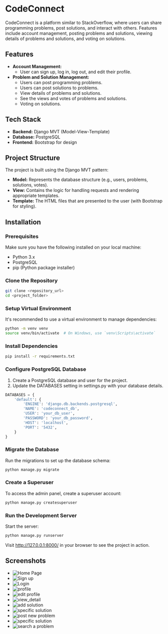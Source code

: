 # CodeConnect

CodeConnect is a platform similar to StackOverflow, where users can share programming problems, post solutions, and interact with others. Features include account management, posting problems and solutions, viewing details of problems and solutions, and voting on solutions.

## Features

- **Account Management:**
  - User can sign up, log in, log out, and edit their profile.
- **Problem and Solution Management:**
  - Users can post programming problems.
  - Users can post solutions to problems.
  - View details of problems and solutions.
  - See the views and votes of problems and solutions.
  - Voting on solutions.
  
## Tech Stack

- **Backend:** Django MVT (Model-View-Template)
- **Database:** PostgreSQL
- **Frontend:** Bootstrap for design

## Project Structure

The project is built using the Django MVT pattern:

- **Model:** Represents the database structure (e.g., users, problems, solutions, votes).
- **View:** Contains the logic for handling requests and rendering appropriate templates.
- **Template:** The HTML files that are presented to the user (with Bootstrap for styling).

## Installation

### Prerequisites

Make sure you have the following installed on your local machine:
- Python 3.x
- PostgreSQL
- pip (Python package installer)

### Clone the Repository

```bash
git clone <repository_url>
cd <project_folder>
```
### Setup Virtual Environment
It's recommended to use a virtual environment to manage dependencies:

```bash
python -m venv venv
source venv/bin/activate  # On Windows, use `venv\Scripts\activate`
```
### Install Dependencies
```bash
pip install -r requirements.txt
```
### Configure PostgreSQL Database
1. Create a PostgreSQL database and user for the project.
2. Update the DATABASES setting in settings.py with your database details.
```python
DATABASES = {
    'default': {
        'ENGINE': 'django.db.backends.postgresql',
        'NAME': 'codeconnect_db',
        'USER': 'your_db_user',
        'PASSWORD': 'your_db_password',
        'HOST': 'localhost',
        'PORT': '5432',
    }
}
```
### Migrate the Database
Run the migrations to set up the database schema:
```bash
python manage.py migrate
```
### Create a Superuser
To access the admin panel, create a superuser account:
```bash
python manage.py createsuperuser
```
### Run the Development Server
Start the server:
```bash
python manage.py runserver
```
Visit http://127.0.0.1:8000/ in your browser to see the project in action.

## Screenshots
<!-- #### Home Page -->
- ![Home Page](screenshoots/home.png)
- ![Sign up](screenshoots/signup.png)
- ![Login](screenshoots/login.png)
- ![profile](screenshoots/profile.png)
- ![edit profile](screenshoots/edit_profile.png)
- ![view_detail](screenshoots/problem_detail.png) 
- ![add solution](screenshoots/add_solution.png) 
- ![specific solution](screenshoots/specific_solution.png)
- ![post new problem](screenshoots/post_problem.png)
- ![specific solution](screenshoots/specific_solution.png)
- ![search a problem](screenshoots/search_in_problems.png)

 

